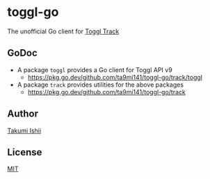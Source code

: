 toggl-go
====

The unofficial Go client for [Toggl Track](https://developers.track.toggl.com/)

## GoDoc

* A package `toggl` provides a Go client for Toggl API v9
  * https://pkg.go.dev/github.com/ta9mi141/toggl-go/track/toggl
* A package `track` provides utilities for the above packages
  * https://pkg.go.dev/github.com/ta9mi141/toggl-go/track

## Author

[Takumi Ishii](https://github.com/ta9mi141)

## License

[MIT](https://github.com/ta9mi141/toggl-go/blob/master/LICENSE)
